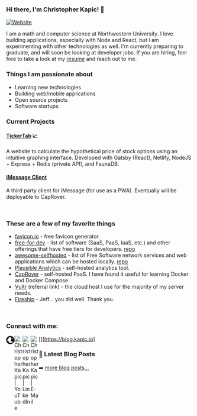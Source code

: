 ### Hi there, I'm Christopher Kapic! 👋

[![Website](https://img.shields.io/website?label=blog.kapic.io&style=for-the-badge&url=https%3A%2F%2Fblog.kapic.io)](https://blog.kapic.io)

I am a math and computer science at Northwestern University. I love building applications, especially with Node and React, but I am experimenting with other technologies as well. I'm currently preparing to graduate, and will soon be looking at developer jobs. If you are hiring, feel free to take a look at my [resume](https://blog.kapic.io/assets/PDF/Christopher_Kapic_Resume_(Lucario).pdf) and reach out to me.

### Things I am passionate about
 - Learning new technologies
 - Building web/mobile applications
 - Open source projects
 - Software startups

<!-- #### [Resume](https://blog.kapic.io/assets/PDF/Christopher_Kapic_Resume_(Lucario).pdf) | ([Print Version](https://storage.googleapis.com/christopherkapicpdfs01/resume_kapic.pdf)) 📝

#### [Blog](https://blog.kapic.io/) 🖋 -->

### Current Projects
#### [TickerTab](https://tickertab.io/) 📈
A website to calculate the hypothetical price of stock options using an intuitive graphing interface. Developed with Gatsby (React), Netlify, NodeJS + Express + Redis (private API), and FaunaDB.

#### [iMessage Client](https://github.com/christopher-kapic/imessageclient)
A third party client for iMessage (for use as a PWA). Eventually will be deployable to CapRover.


<!-- #### [Kapic Math](https://math.christopherkapic.com/) 💯
An open-source collection of definitions and theorems from math. -->

<br>

<!-- ## My First Project
[Cricky Calculator](https://simmer.io/@cricky14/cricky-calculator) 🧮 is a linear transformation demonstration tool inspired by [3Blue1Brown](https://www.youtube.com/c/3blue1brown) created with Unity (back when I had no idea what I was doing). This is a messy project, but it has a special place in my heart as it was the project through which I was introduced to coding. -->

<!-- <br> -->

### These are a few of my favorite things
 - [favicon.io](https://favicon.io/) - free favicon generator.
 - [free-for-dev](https://free-for.dev/) - list of software (SaaS, PaaS, IaaS, etc.) and other offerings that have free tiers for developers. [repo](https://github.com/ripienaar/free-for-dev)
 - [awesome-selfhosted](https://github.com/awesome-selfhosted/awesome-selfhosted) - list of Free Software network services and web applications which can be hosted locally. [repo](https://github.com/awesome-selfhosted/awesome-selfhosted)
 - [Plausible Analytics](https://plausible.io/) - self-hosted analytics tool.
 - [CapRover](https://caprover.com/) - self-hosted PaaS. I have found it useful for learning Docker and Docker Compose.
 - [Vultr](https://www.vultr.com/?ref=8752906) (referral link) - the cloud host I use for the majority of my server needs.
 - [Fireship](https://fireship.io/) - Jeff... you did well. Thank you.

<br>

### Connect with me:

[<img align="left" alt="blog.kapic.io" width="22px" src="https://raw.githubusercontent.com/iconic/open-iconic/master/svg/globe.svg" />][https://blog.kapic.io]
[<img align="left" alt="Christopher Kapic | YouTube" width="22px" src="https://cdn.jsdelivr.net/npm/simple-icons@v3/icons/youtube.svg" />](https://www.youtube.com/channel/UCuXgDzDJhNAwvzvc62GnYwA?view_as=subscriber)
[<img align="left" alt="Christopher Kapic | LinkedIn" width="22px" src="https://cdn.jsdelivr.net/npm/simple-icons@v3/icons/linkedin.svg" />](https://www.linkedin.com/in/christopher-kapic/)
[<img align="left" alt="Christopher Kapic | E-Mail" width="22px" src="https://cdn.jsdelivr.net/npm/simple-icons@v3/icons/gmail.svg" />](mailto:christopherkapic@gmail.com)

### 📕 Latest Blog Posts

<!-- BLOG-POST-LIST:START -->
<!-- BLOG-POST-LIST:END -->

➡️ [more blog posts...](https://blog.kapic.io)
